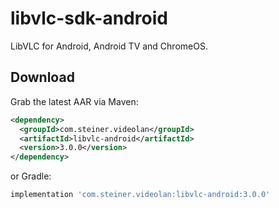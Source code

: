 # libvlc-sdk-android

LibVLC for Android, Android TV and ChromeOS.


Download
--------

Grab the latest AAR via Maven:
```xml
<dependency>
  <groupId>com.steiner.videolan</groupId>
  <artifactId>libvlc-android</artifactId>
  <version>3.0.0</version>
</dependency>
```
or Gradle:
```groovy
implementation 'com.steiner.videolan:libvlc-android:3.0.0'
```
